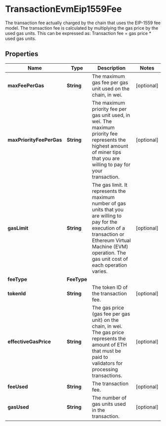 

# TransactionEvmEip1559Fee

The transaction fee actually charged by the chain that uses the EIP-1559 fee model.  The transaction fee is calculated by multiplying the gas price by the used gas units. This can be expressed as: Transaction fee = gas price * used gas units. 

## Properties

| Name | Type | Description | Notes |
|------------ | ------------- | ------------- | -------------|
|**maxFeePerGas** | **String** | The maximum gas fee per gas unit used on the chain, in wei. |  [optional] |
|**maxPriorityFeePerGas** | **String** | The maximum priority fee per gas unit used, in wei. The maximum priority fee represents the highest amount of miner tips that you are willing to pay for your transaction. |  [optional] |
|**gasLimit** | **String** | The gas limit. It represents the maximum number of gas units that you are willing to pay for the execution of a transaction or Ethereum Virtual Machine (EVM) operation. The gas unit cost of each operation varies. |  [optional] |
|**feeType** | **FeeType** |  |  |
|**tokenId** | **String** | The token ID of the transaction fee. |  [optional] |
|**effectiveGasPrice** | **String** | The gas price (gas fee per gas unit) on the chain, in wei. The gas price represents the amount of ETH that must be paid to validators for processing transactions. |  [optional] |
|**feeUsed** | **String** | The transaction fee. |  [optional] |
|**gasUsed** | **String** | The number of gas units used in the transaction. |  [optional] |



